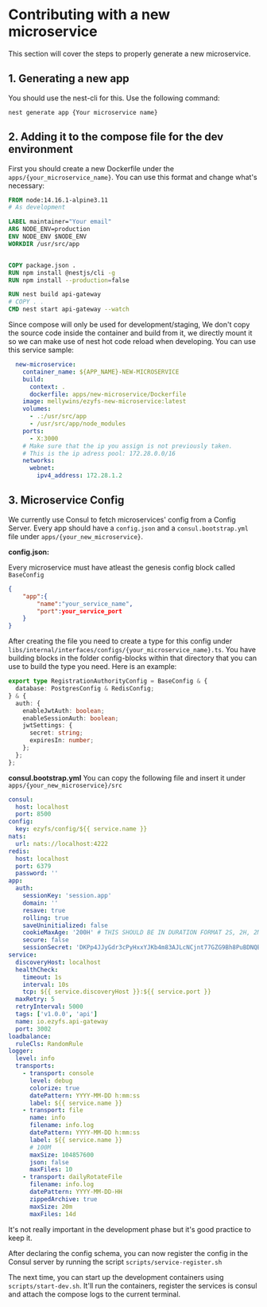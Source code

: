 # Contributing with a new microservice

This section will cover the steps to properly generate a new microservice.

## 1. Generating a new app

You should use the nest-cli for this. Use the following command:

```
nest generate app {Your microservice name}
```

## 2. Adding it to the compose file for the dev environment

First you should create a new Dockerfile under the
`apps/{your_microservice_name}`. You can use this format and change what's
necessary:

```Dockerfile
FROM node:14.16.1-alpine3.11
# As development

LABEL maintainer="Your email"
ARG NODE_ENV=production
ENV NODE_ENV $NODE_ENV
WORKDIR /usr/src/app


COPY package.json .
RUN npm install @nestjs/cli -g
RUN npm install --production=false

RUN nest build api-gateway
# COPY . .
CMD nest start api-gateway --watch
```

Since compose will only be used for development/staging, We don't copy the
source code inside the container and build from it, we directly mount it so we
can make use of nest hot code reload when developing. You can use this service
sample:

```YAML
  new-microservice:
    container_name: ${APP_NAME}-NEW-MICROSERVICE
    build:
      context: .
      dockerfile: apps/new-microservice/Dockerfile
    image: mellywins/ezyfs-new-microservice:latest
    volumes:
      - .:/usr/src/app
      - /usr/src/app/node_modules
    ports:
      - X:3000
    # Make sure that the ip you assign is not previously taken.
    # This is the ip adress pool: 172.28.0.0/16
    networks:
      webnet:
        ipv4_address: 172.28.1.2

```

## 3. Microservice Config

We currently use Consul to fetch microservices' config from a Config Server.
Every app should have a `config.json` and a `consul.bootstrap.yml` file under
`apps/{your_new_microservice}`.

**config.json:**

Every microservice must have atleast the genesis config block called
`BaseConfig`

```JSON
{
    "app":{
        "name":"your_service_name",
        "port":your_service_port
    }
}
```

After creating the file you need to create a type for this config under
`libs/internal/interfaces/configs/{your_microservice_name}.ts`. You have
building blocks in the folder config-blocks within that directory that you can
use to build the type you need. Here is an example:

```Typescript
export type RegistrationAuthorityConfig = BaseConfig & {
  database: PostgresConfig & RedisConfig;
} & {
  auth: {
    enableJwtAuth: boolean;
    enableSessionAuth: boolean;
    jwtSettings: {
      secret: string;
      expiresIn: number;
    };
  };
};
```

**consul.bootstrap.yml** You can copy the following file and insert it under
`apps/{your_new_microservice}/src`

```YAML
consul:
  host: localhost
  port: 8500
config:
  key: ezyfs/config/${{ service.name }}
nats:
  url: nats://localhost:4222
redis:
  host: localhost
  port: 6379
  password: ''
app:
  auth:
    sessionKey: 'session.app'
    domain: ''
    resave: true
    rolling: true
    saveUninitialized: false
    cookieMaxAge: '200H' # THIS SHOULD BE IN DURATION FORMAT 2S, 2H, 2M
    secure: false
    sessionSecret: 'DKPp4JJyGdr3cPyHxxYJKb4m83AJLcNCjnt77GZG9Bh8PuBDNQBkj9BskcwvLQNB3zJhE5zkPkQjrEmzJzrsE74eAF8V4aZVMVkHFTEdGGAw6qpDkCKjNtDFd95'
service:
  discoveryHost: localhost
  healthCheck:
    timeout: 1s
    interval: 10s
    tcp: ${{ service.discoveryHost }}:${{ service.port }}
  maxRetry: 5
  retryInterval: 5000
  tags: ['v1.0.0', 'api']
  name: io.ezyfs.api-gateway
  port: 3002
loadbalance:
  ruleCls: RandomRule
logger:
  level: info
  transports:
    - transport: console
      level: debug
      colorize: true
      datePattern: YYYY-MM-DD h:mm:ss
      label: ${{ service.name }}
    - transport: file
      name: info
      filename: info.log
      datePattern: YYYY-MM-DD h:mm:ss
      label: ${{ service.name }}
      # 100M
      maxSize: 104857600
      json: false
      maxFiles: 10
    - transport: dailyRotateFile
      filename: info.log
      datePattern: YYYY-MM-DD-HH
      zippedArchive: true
      maxSize: 20m
      maxFiles: 14d

```

It's not really important in the development phase but it's good practice to
keep it.

After declaring the config schema, you can now register the config in the Consul
server by running the script `scripts/service-register.sh`

The next time, you can start up the development containers using
`scripts/start-dev.sh`. It'll run the containers, register the services is
consul and attach the compose logs to the current terminal.
